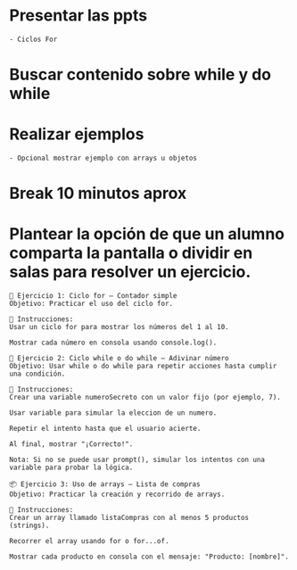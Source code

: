 # Presentar las ppts
    - Ciclos For
# Buscar contenido sobre while y do while
# Realizar ejemplos
    - Opcional mostrar ejemplo con arrays u objetos
# Break 10 minutos aprox
# Plantear la opción de que un alumno comparta la pantalla o dividir en salas para resolver un ejercicio.

```
🔁 Ejercicio 1: Ciclo for – Contador simple
Objetivo: Practicar el uso del ciclo for.

🧩 Instrucciones:
Usar un ciclo for para mostrar los números del 1 al 10.

Mostrar cada número en consola usando console.log().
```

```
🔄 Ejercicio 2: Ciclo while o do while – Adivinar número
Objetivo: Usar while o do while para repetir acciones hasta cumplir una condición.

🧩 Instrucciones:
Crear una variable numeroSecreto con un valor fijo (por ejemplo, 7).

Usar variable para simular la eleccion de un numero.

Repetir el intento hasta que el usuario acierte.

Al final, mostrar "¡Correcto!".

Nota: Si no se puede usar prompt(), simular los intentos con una variable para probar la lógica.
```

```
📦 Ejercicio 3: Uso de arrays – Lista de compras
Objetivo: Practicar la creación y recorrido de arrays.

🧩 Instrucciones:
Crear un array llamado listaCompras con al menos 5 productos (strings).

Recorrer el array usando for o for...of.

Mostrar cada producto en consola con el mensaje: "Producto: [nombre]".
```
